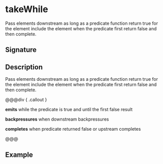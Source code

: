 # takeWhile

Pass elements downstream as long as a predicate function return true for the element include the element
when the predicate first return false and then complete.

## Signature

## Description

Pass elements downstream as long as a predicate function return true for the element include the element
when the predicate first return false and then complete.


@@@div { .callout }

**emits** while the predicate is true and until the first false result

**backpressures** when downstream backpressures

**completes** when predicate returned false or upstream completes

@@@

## Example

